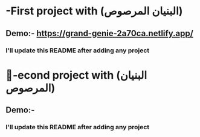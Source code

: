 # -First project with (البنيان المرصوص)

## Demo:- https://grand-genie-2a70ca.netlify.app/

### I'll update this README after adding any project

# -ٍecond project with (البنيان المرصوص)

## Demo:- 

### I'll update this README after adding any project

